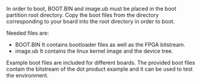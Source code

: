 In order to boot, BOOT.BIN and image.ub must be placed in the boot partition root directory.
Copy the boot files from the directory corresponding to your board into the root directory in order to boot.

Needed files are:
 * BOOT.BIN
   It contains bootloader files as well as the FPGA bitstream.
 * image.ub
  It contains the linux kernel image and the device tree.

Example boot files are included for different boards.
The provided boot files contain the bitstream of the dot product example and it can be used to test the environment.
